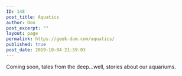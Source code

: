 ```yaml
---
ID: 148
post_title: Aquatics
author: Don
post_excerpt: ""
layout: page
permalink: https://geek-dom.com/aquatics/
published: true
post_date: 2019-10-04 21:59:03
---
```

<!-- wp:paragraph -->
<p>Coming soon, tales from the deep...well, stories about our aquariums.  </p>
<!-- /wp:paragraph -->